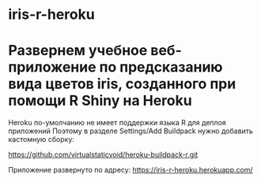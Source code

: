 # iris-r-heroku
 
# Развернем учебное веб-приложение по предсказанию вида цветов iris, созданного при помощи R Shiny на Heroku

Heroku по-умолчанию не имеет поддержки языка R для деплоя приложений
Поэтому в разделе Settings/Add Buildpack нужно добавить кастомную сборку:

https://github.com/virtualstaticvoid/heroku-buildpack-r.git

Приложение развернуто по адресу: https://iris-r-heroku.herokuapp.com/

